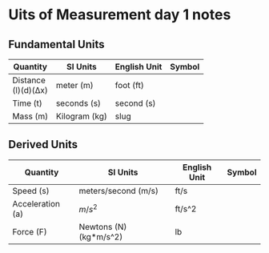 # Uits of Measurement day 1 notes
## Fundamental Units
| Quantity | SI Units | English Unit | Symbol |
| -------- | -------- | ------------ | ------ |
| Distance<br>(l)(d)(Δx) | meter (m) | foot (ft) | |
| Time (t) | seconds (s) | second (s) | |
| Mass (m) | Kilogram (kg) | slug | |

## Derived Units
| Quantity | SI Units | English Unit | Symbol |
| -------- | -------- | ------------ | ------ |
| Speed (s) | meters/second (m/s) | ft/s | |
| Acceleration (a) | $m/s^2$ | ft/s^2 |  |
| Force (F) | Newtons (N) (kg*m/s^2) | lb | |
